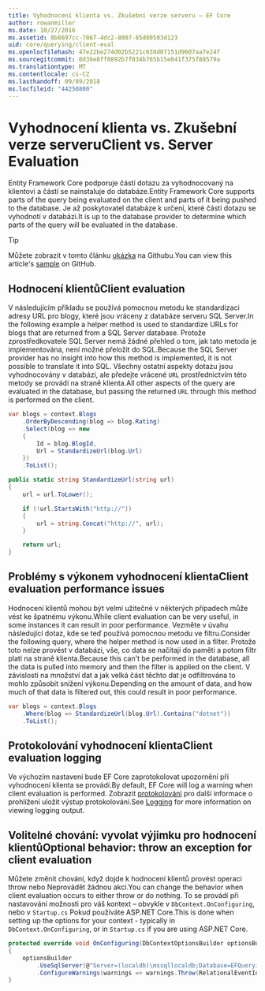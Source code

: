 ```yaml
---
title: Vyhodnocení klienta vs. Zkušební verze serveru – EF Core
author: rowanmiller
ms.date: 10/27/2016
ms.assetid: 8b6697cc-7067-4dc2-8007-85d80503d123
uid: core/querying/client-eval
ms.openlocfilehash: 47e22be274d02b5221c638d07151d9607aa7e24f
ms.sourcegitcommit: 0d36e8ff0892b7f034b765b15e041f375f88579a
ms.translationtype: MT
ms.contentlocale: cs-CZ
ms.lasthandoff: 09/09/2018
ms.locfileid: "44250800"
---
```

# <a name="client-vs-server-evaluation"></a><span data-ttu-id="59d1c-102">Vyhodnocení klienta vs. Zkušební verze serveru</span><span class="sxs-lookup"><span data-stu-id="59d1c-102">Client vs. Server Evaluation</span></span>

<span data-ttu-id="59d1c-103">Entity Framework Core podporuje částí dotazu za vyhodnocovaný na klientovi a částí se nainstaluje do databáze.</span><span class="sxs-lookup"><span data-stu-id="59d1c-103">Entity Framework Core supports parts of the query being evaluated on the client and parts of it being pushed to the database.</span></span> <span data-ttu-id="59d1c-104">Je až poskytovatel databáze k určení, které části dotazu se vyhodnotí v databázi.</span><span class="sxs-lookup"><span data-stu-id="59d1c-104">It is up to the database provider to determine which parts of the query will be evaluated in the database.</span></span>

> [!TIP]  
> <span data-ttu-id="59d1c-105">Můžete zobrazit v tomto článku [ukázka](https://github.com/aspnet/EntityFramework.Docs/tree/master/samples/core/Querying) na Githubu.</span><span class="sxs-lookup"><span data-stu-id="59d1c-105">You can view this article's [sample](https://github.com/aspnet/EntityFramework.Docs/tree/master/samples/core/Querying) on GitHub.</span></span>

## <a name="client-evaluation"></a><span data-ttu-id="59d1c-106">Hodnocení klientů</span><span class="sxs-lookup"><span data-stu-id="59d1c-106">Client evaluation</span></span>

<span data-ttu-id="59d1c-107">V následujícím příkladu se používá pomocnou metodu ke standardizaci adresy URL pro blogy, které jsou vráceny z databáze serveru SQL Server.</span><span class="sxs-lookup"><span data-stu-id="59d1c-107">In the following example a helper method is used to standardize URLs for blogs that are returned from a SQL Server database.</span></span> <span data-ttu-id="59d1c-108">Protože zprostředkovatele SQL Server nemá žádné přehled o tom, jak tato metoda je implementována, není možné přeložit do SQL.</span><span class="sxs-lookup"><span data-stu-id="59d1c-108">Because the SQL Server provider has no insight into how this method is implemented, it is not possible to translate it into SQL.</span></span> <span data-ttu-id="59d1c-109">Všechny ostatní aspekty dotazu jsou vyhodnocovány v databázi, ale předejte vrácené `URL` prostřednictvím této metody se provádí na straně klienta.</span><span class="sxs-lookup"><span data-stu-id="59d1c-109">All other aspects of the query are evaluated in the database, but passing the returned `URL` through this method is performed on the client.</span></span>

<!-- [!code-csharp[Main](samples/core/Querying/Querying/ClientEval/Sample.cs?highlight=6)] -->
``` csharp
var blogs = context.Blogs
    .OrderByDescending(blog => blog.Rating)
    .Select(blog => new
    {
        Id = blog.BlogId,
        Url = StandardizeUrl(blog.Url)
    })
    .ToList();
```

<!-- [!code-csharp[Main](samples/core/Querying/Querying/ClientEval/Sample.cs)] -->
``` csharp
public static string StandardizeUrl(string url)
{
    url = url.ToLower();

    if (!url.StartsWith("http://"))
    {
        url = string.Concat("http://", url);
    }

    return url;
}
```

## <a name="client-evaluation-performance-issues"></a><span data-ttu-id="59d1c-110">Problémy s výkonem vyhodnocení klienta</span><span class="sxs-lookup"><span data-stu-id="59d1c-110">Client evaluation performance issues</span></span>

<span data-ttu-id="59d1c-111">Hodnocení klientů mohou být velmi užitečné v některých případech může vést ke špatnému výkonu.</span><span class="sxs-lookup"><span data-stu-id="59d1c-111">While client evaluation can be very useful, in some instances it can result in poor performance.</span></span> <span data-ttu-id="59d1c-112">Vezměte v úvahu následující dotaz, kde se teď používá pomocnou metodu ve filtru.</span><span class="sxs-lookup"><span data-stu-id="59d1c-112">Consider the following query, where the helper method is now used in a filter.</span></span> <span data-ttu-id="59d1c-113">Protože toto nelze provést v databázi, vše, co data se načítají do paměti a potom filtr platí na straně klienta.</span><span class="sxs-lookup"><span data-stu-id="59d1c-113">Because this can't be performed in the database, all the data is pulled into memory and then the filter is applied on the client.</span></span> <span data-ttu-id="59d1c-114">V závislosti na množství dat a jak velká část těchto dat je odfiltrována to mohlo způsobit snížení výkonu.</span><span class="sxs-lookup"><span data-stu-id="59d1c-114">Depending on the amount of data, and how much of that data is filtered out, this could result in poor performance.</span></span>

<!-- [!code-csharp[Main](samples/core/Querying/Querying/ClientEval/Sample.cs)] -->
``` csharp
var blogs = context.Blogs
    .Where(blog => StandardizeUrl(blog.Url).Contains("dotnet"))
    .ToList();
```

## <a name="client-evaluation-logging"></a><span data-ttu-id="59d1c-115">Protokolování vyhodnocení klienta</span><span class="sxs-lookup"><span data-stu-id="59d1c-115">Client evaluation logging</span></span>

<span data-ttu-id="59d1c-116">Ve výchozím nastavení bude EF Core zaprotokolovat upozornění při vyhodnocení klienta se provádí.</span><span class="sxs-lookup"><span data-stu-id="59d1c-116">By default, EF Core will log a warning when client evaluation is performed.</span></span> <span data-ttu-id="59d1c-117">Zobrazit [protokolování](../miscellaneous/logging.md) pro další informace o prohlížení uložit výstup protokolování.</span><span class="sxs-lookup"><span data-stu-id="59d1c-117">See [Logging](../miscellaneous/logging.md) for more information on viewing logging output.</span></span> 

## <a name="optional-behavior-throw-an-exception-for-client-evaluation"></a><span data-ttu-id="59d1c-118">Volitelné chování: vyvolat výjimku pro hodnocení klientů</span><span class="sxs-lookup"><span data-stu-id="59d1c-118">Optional behavior: throw an exception for client evaluation</span></span>

<span data-ttu-id="59d1c-119">Můžete změnit chování, když dojde k hodnocení klientů provést operaci throw nebo Neprovádět žádnou akci.</span><span class="sxs-lookup"><span data-stu-id="59d1c-119">You can change the behavior when client evaluation occurs to either throw or do nothing.</span></span> <span data-ttu-id="59d1c-120">To se provádí při nastavování možnosti pro váš kontext – obvykle v `DbContext.OnConfiguring`, nebo v `Startup.cs` Pokud používáte ASP.NET Core.</span><span class="sxs-lookup"><span data-stu-id="59d1c-120">This is done when setting up the options for your context - typically in `DbContext.OnConfiguring`, or in `Startup.cs` if you are using ASP.NET Core.</span></span>

<!-- [!code-csharp[Main](samples/core/Querying/Querying/ClientEval/ThrowOnClientEval/BloggingContext.cs?highlight=5)] -->
``` csharp
protected override void OnConfiguring(DbContextOptionsBuilder optionsBuilder)
{
    optionsBuilder
        .UseSqlServer(@"Server=(localdb)\mssqllocaldb;Database=EFQuerying;Trusted_Connection=True;")
        .ConfigureWarnings(warnings => warnings.Throw(RelationalEventId.QueryClientEvaluationWarning));
}
```
